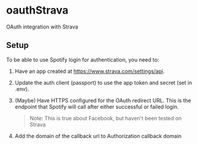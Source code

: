 # oauthStrava

OAuth integration with Strava

## Setup

To be able to use Spotify login for authentication, you need to:

1. Have an app created at <https://www.strava.com/settings/api>.

2. Update the auth client (passport) to use the app token and secret (set in .env).

3. (Maybe) Have HTTPS configured for the OAuth redirect URL. This is the endpoint that
   Spotify will call after either successful or failed login.

   > Note: This is true about Facebook, but haven't been tested on Strava

4. Add the domain of the callback url to Authorization callback domain
